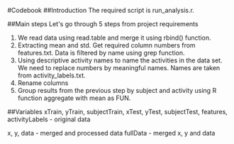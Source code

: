#Codebook
##Introduction
The required script is run_analysis.r.

##Main steps
Let's go through 5 steps from project requirements
1. We read data using read.table and merge it using rbind() function.
2. Extracting mean and std. Get required column numbers from features.txt. Data is filtered by name using grep function.
3. Using descriptive activity names to name the activities in the data set. We need to replace numbers by meaningful names. Names are taken from activity_labels.txt.
4. Rename columns
5. Group results from the previous step by subject and activity using R function aggregate with mean as FUN.

##Variables
xTrain, yTrain, subjectTrain, xTest, yTest, subjectTest, features, activityLabels - original data

x, y, data - merged and processed data
fullData - merged x, y and data